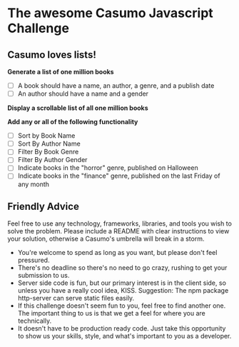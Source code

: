 # The awesome Casumo Javascript Challenge

## Casumo loves lists!

**Generate a list of one million books**

- [ ] A book should have a name, an author, a genre, and a publish date
- [ ] An author should have a name and a gender

**Display a scrollable list of all one million books**

**Add any or all of the following functionality**

- [ ] Sort by Book Name
- [ ] Sort By Author Name
- [ ] Filter By Book Genre
- [ ] Filter By Author Gender
- [ ] Indicate books in the "horror" genre, published on Halloween
- [ ] Indicate books in the "finance" genre, published on the last Friday of any month

## Friendly Advice

Feel free to use any technology, frameworks, libraries, and tools you wish to solve the
problem. Please include a README with clear instructions to view your solution,
otherwise a Casumo's umbrella will break in a storm.

- You're welcome to spend as long as you want, but please don't feel pressured.
- There's no deadline so there's no need to go crazy, rushing to get your
submission to us.
- Server side code is fun, but our primary interest is in the client side, so unless
you have a really cool idea, KISS.
Suggestion: The npm package http-server can serve static files easily.
- If this challenge doesn't seem fun to you, feel free to find another one. The
important thing to us is that we get a feel for where you are technically.
- It doesn't have to be production ready code. Just take this opportunity to show
us your skills, style, and what's important to you as a developer.
